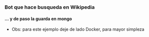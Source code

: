 ### Bot que hace busqueda en Wikipedia
#### ... y de paso la guarda en mongo

* Obs: para este ejemplo deje de lado Docker, para mayor simpleza